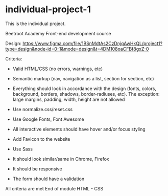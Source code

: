 # individual-project-1
This is the individual project.

Beetroot Academy Front-end development course

Design:
https://www.figma.com/file/1BSnMdtAs2CzDnjqAwHkQL/project1?type=design&node-id=0-1&mode=design&t=4DM108oaCFBf8gxZ-0

Criteria:

* Valid HTML/CSS (no errors, warnings, etc)

* Semantic markup (nav, navigation as a list, section for section, etc)

* Everything should look in accordance with the design (fonts, colors, background, borders, shadows, border-radiuses, etc). The exception: large margins, padding, width, height are not allowed

* Use normalize.css/reset.css

* Use Google Fonts, Font Awesome

* All interactive elements should have hover and/or focus styling

* Add Favicon to the website

* Use Sass

* It should look similar/same in Chrome, Firefox

* It should be responsive

* The form should have a validation

All criteria are met
End of module HTML - CSS
